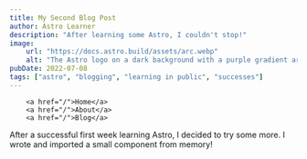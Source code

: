 ```yaml
---
title: My Second Blog Post
author: Astro Learner
description: "After learning some Astro, I couldn't stop!"
image:
    url: "https://docs.astro.build/assets/arc.webp"
    alt: "The Astro logo on a dark background with a purple gradient arc."
pubDate: 2022-07-08
tags: ["astro", "blogging", "learning in public", "successes"]
---
```

        <a href="/">Home</a>
        <a href="/">About</a>
        <a href="/">Blog</a>

After a successful first week learning Astro, I decided to try some more. I wrote and imported a small component from memory!